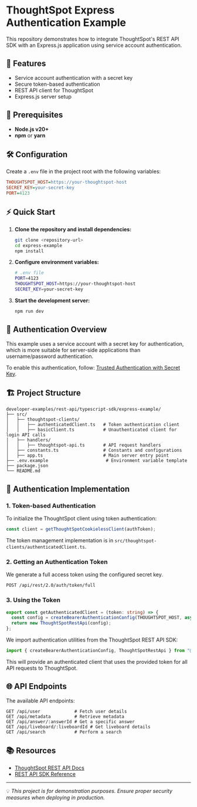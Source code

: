 # ThoughtSpot Express Authentication Example

This repository demonstrates how to integrate ThoughtSpot's REST API SDK with an Express.js application using service account authentication.

## 🚀 Features

- Service account authentication with a secret key
- Secure token-based authentication
- REST API client for ThoughtSpot
- Express.js server setup

## 📌 Prerequisites

- **Node.js v20+**
- **npm** or **yarn**

## 🛠 Configuration

Create a `.env` file in the project root with the following variables:

```ini
THOUGHTSPOT_HOST=https://your-thoughtspot-host
SECRET_KEY=your-secret-key
PORT=4123
```

## ⚡ Quick Start

1. **Clone the repository and install dependencies:**

   ```sh
   git clone <repository-url>
   cd express-example
   npm install
   ```

2. **Configure environment variables:**

   ```sh
   # .env file
   PORT=4123
   THOUGHTSPOT_HOST=https://your-thoughtspot-host
   SECRET_KEY=your-secret-key
   ```

3. **Start the development server:**

   ```sh
   npm run dev
   ```

## 🔑 Authentication Overview

This example uses a service account with a secret key for authentication, which is more suitable for server-side applications than username/password authentication.

To enable this authentication, follow: [Trusted Authentication with Secret Key](https://developers.thoughtspot.com/docs/trusted-auth-secret-key#trusted-auth-enable).

## 🏗 Project Structure

```
developer-examples/rest-api/typescript-sdk/express-example/
├── src/
│   ├── thoughtspot-clients/
│   │   ├── authenticatedClient.ts   # Token authentication client
│   │   ├── basicClient.ts           # Unauthenticated client for login API calls
│   ├── handlers/
│   │   ├── thoughtspot-api.ts       # API request handlers
│   ├── constants.ts                 # Constants and configurations
│   ├── app.ts                       # Main server entry point
├── .env.example                      # Environment variable template
├── package.json
└── README.md
```

## 📡 Authentication Implementation

### 1. Token-based Authentication

To initialize the ThoughtSpot client using token authentication:

```typescript
const client = getThoughtSpotCookielessClient(authToken);
```

The token management implementation is in `src/thoughtspot-clients/authenticatedClient.ts`.

### 2. Getting an Authentication Token

We generate a full access token using the configured secret key.

```http
POST /api/rest/2.0/auth/token/full
```

### 3. Using the Token

```typescript
export const getAuthenticatedClient = (token: string) => {
  const config = createBearerAuthenticationConfig(THOUGHTSPOT_HOST, async () => token);
  return new ThoughtSpotRestApi(config);
};
```

We import authentication utilities from the ThoughtSpot REST API SDK:

```typescript
import { createBearerAuthenticationConfig, ThoughtSpotRestApi } from "@thoughtspot/rest-api-sdk";
```

This will provide an authenticated client that uses the provided token for all API requests to ThoughtSpot.

## 🌐 API Endpoints

The available API endpoints:

```http
GET /api/user             # Fetch user details
GET /api/metadata         # Retrieve metadata
GET /api/answer/:answerId # Get a specific answer
GET /api/liveboard/:liveboardId # Get liveboard details
GET /api/search           # Perform a search
```

## 📚 Resources

- [ThoughtSpot REST API Docs](https://developers.thoughtspot.com/docs/)
- [REST API SDK Reference](https://developers.thoughtspot.com/docs/rest-api-sdk)

---

💡 *This project is for demonstration purposes. Ensure proper security measures when deploying in production.*


